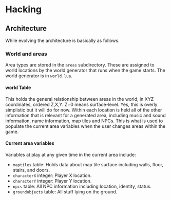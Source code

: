 # Hacking

## Architecture

While evolving the architecture is basically as follows.

### World and areas

Area types are stored in the `areas` subdirectory. These are assigned to world locations by the world generator that runs when the game starts. The world generator is in `world.lua`.

#### world Table

This holds the general relationship between areas in the world, in XYZ coordinates, ordered Z,X,Y. Z=0 means surface-level. Yes, this is overly simplistic but it will do for now. Within each location is held all of the other information that is relevant for a generated area, including music and sound information, name information, map tiles and NPCs. This is what is used to populate the current area variables when the user changes areas within the game.

#### Current area variables

Variables at play at any given time in the current area include:

 * `maptiles` table: Holds data about map tile surface including walls, floor, stairs, and doors.
 * `characterX` integer: Player X location.
 * `characterY` integer: Player Y location.
 * `npcs` table: All NPC information including location, identity, status.
 * `groundobjects` table: All stuff lying on the ground.
